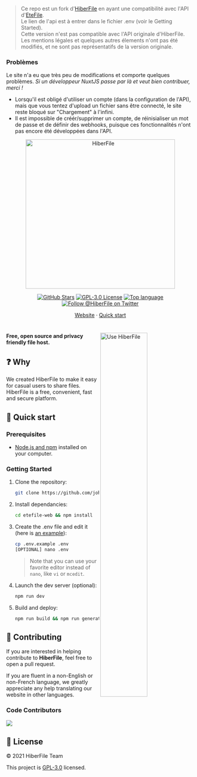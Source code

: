 > Ce repo est un fork d'[HiberFile](https://github.com/HiberFile/hiberfile) en ayant une compatibilité avec l'API d'[EteFile](https://github.com/johan-perso/etefile-api).  
> Le lien de l'api est à entrer dans le fichier .env (voir le Getting Started).  
> Cette version n'est pas compatible avec l'API originale d'HiberFile.  
> Les mentions légales et quelques autres élements n'ont pas été modifiés, et ne sont pas représentatifs de la version originale.


### Problèmes

Le site n'a eu que très peu de modifications et comporte quelques problèmes. *Si un développeur NuxtJS passe par là et veut bien contribuer, merci !*

* Lorsqu'il est obligé d'utiliser un compte (dans la configuration de l'API), mais que vous tentez d'upload un fichier sans être connecté, le site reste bloqué sur "Chargement" à l'infini.
* Il est impossible de créér/supprimer un compte, de réinisialiser un mot de passe et de définir des webhooks, puisque ces fonctionnalités n'ont pas encore été développées dans l'API.


<p align="center">
  <img
    width="400"
    src="assets/images/png/logos/transparentGradient.png"
    alt="HiberFile"
  />
</p>
<p align="center">
  <a href="https://github.com/hiberfile/hiberfile/stargazers"
    ><img
      src="https://img.shields.io/github/stars/hiberfile/hiberfile?style=flat-square"
      alt="GitHub Stars"
  /></a> 
  <a href="LICENSE"
    ><img
      src="https://img.shields.io/github/license/hiberfile/hiberfile?style=flat-square"
      alt="GPL-3.0 License"
  /></a>  
  <a href=""
    ><img
      src="https://img.shields.io/github/languages/top/hiberfile/hiberfile?style=flat-square"
          alt="Top language"/></a>
  <a href="https://twitter.com/HiberFile"
    ><img
      src="https://img.shields.io/badge/twitter-@HiberFile-1DA1F3?style=flat-square"
      alt="Follow @HiberFile on Twitter"
  /></a> 
</p>

<p align="center">
  <a href="https://hiberfile.com">Website</a>
  ·
  <a href="#🚀-quick-start">Quick start</a>
</p>

<h1></h1>

<img
  src="assets/images/gif/use-hiberfile.com.gif"
  alt="Use HiberFile"
  width="50%"
  align="right"
/>

**Free, open source and privacy friendly file host.**

<a name="🚀-quick-start"></a>

## ❓ Why

We created HiberFile to make it easy for casual users to share files. HiberFile is a free, convenient, fast and secure platform.
## 🚀 Quick start

### Prerequisites

- [Node.js and npm](https://nodejs.org/en/download/) installed on your computer.

### Getting Started

1. Clone the repository:

   ```sh
   git clone https://github.com/johan-perso/etefile-web.git
   ```

2. Install dependancies:

   ```sh
   cd etefile-web && npm install
   ```
   
3. Create the .env file and edit it (here is [an example](/.env.example)):

   ```sh
   cp .env.example .env
   [OPTIONAL] nano .env
   ```
   
   > Note that you can use your favorite editor instead of `nano`, like `vi` or `mcedit`.

4. Launch the dev server (optional):

   ```sh
   npm run dev
   ```

5. Build and deploy:

   ```sh
   npm run build && npm run generate && npm run start
   ```

## 🤝 Contributing

If you are interested in helping contribute to **HiberFile**, feel free to open a pull request.

If you are fluent in a non-English or non-French language, we greatly appreciate any help translating our website in other languages.

### Code Contributors

<!-- This project exists thanks to all the people who [contribute](https://github.com/hiberfile/hiberfile/graphs/contributors). -->

<a href="https://github.com/hiberfile/hiberfile/graphs/contributors">
  <img src="https://contrib.rocks/image?repo=hiberfile/hiberfile" />
</a>

## 📝 License

© 2021 HiberFile Team

This project is [GPL-3.0](https://github.com/hiberfile/hiberfile/blob/master/LICENSE) licensed.
